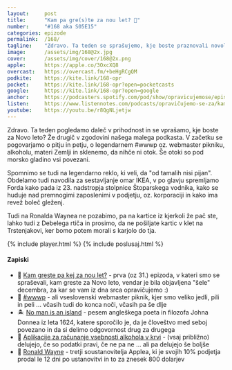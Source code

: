 ```yaml
---
layout: 	post
title:  	"Kam pa gre(s)te za nou let? 🥂"
number: 	"#168 aka S05E15"
categories:	epizode
permalink:	/168/
tagline: 	"Zdravo. Ta teden se sprašujemo, kje boste praznovali novoletne praznike. Tudi o pitju in petju teče beseda. Ker je kljub vsemu še vedno poletje se spomnimo na tiste legendarne piknike."
image:		/assets/img/168@2x.jpg
cover:		/assets/img/cover/168@2x.png
apple:		https://apple.co/3OxcXQ8
overcast:	https://overcast.fm/+beHgRCgQM
podkite:	https://kite.link/168-opr
pocket:		https://kite.link/168-opr?open=pocketcasts
google:		https://kite.link/168-opr?open=google
anchor:		https://podcasters.spotify.com/pod/show/opravicujemose/episodes/Kam-pa-greste-za-nou-let-e282hmi
listen:		https://www.listennotes.com/podcasts/opravičujemo-se-za/kam-pa-greste-za-nou-let-TNYaDGZmABq/embed/
youtube:	https://youtu.be/r8QgNLjetjw
---
```


Zdravo. Ta teden pogledamo daleč v prihodnost in se vprašamo, kje boste za Novo leto? Že drugič v zgodovini našega malega podkasta. V začetku se pogovarjamo o pitju in petju, o legendarnem #wwwp oz. webmaster pikniku, alkoholu, materi Zemlji in sklenemo, da nihče ni otok. Še otoki so pod morsko gladino vsi povezani. 

Spomnimo se tudi na legendarno reklo, ki veli, da "od tamalih nisi pijan". Obdelamo tudi navodila za sestavljanje omar IKEA, v po glavju spremljamo Forda kako pada iz 23. nadstropja stolpnice Štoparskega vodnika, kako se huduje nad premnogimi zaposlenimi v podjetju, oz. korporaciji in kako ima revež boleč gleženj. 

Tudi na Ronalda Waynea ne pozabimo, pa na kartice iz kjerkoli že pač ste, lahko tudi z Debelega rtiča in prosimo, da ne pošiljate kartic v klet na Trstenjakovi, ker bomo potem morali s karjolo do tja. 

{% include player.html %}
{% include poslusaj.html %}

<!--break-->

#### Zapiski

- 🎊 [Kam greste pa kej za nou let?](https://opravicujemo.se/031/) - prva (oz 31.) epizoda, v kateri smo se spraševali, kam greste za Novo leto, vendar je bila objavljena "šele" decembra, za kar se vam iz dna srca opravičujemo :) 
- 🍻 [#wwwp](https://opravicujemo.se/031/) - ali vseslovenski webmaster piknik, kjer smo veliko jedli, pili in peli ... včasih tudi do konca noči, včasih pa še dlje 
- 🏝️ [No man is an island](https://www.youtube.com/watch?v=_mfus7QCeWU) - pesem angleškega poeta in filozofa Johna Donnea iz leta 1624, katere sporočilo je, da je človeštvo med seboj povezano in da si delimo odgovornost drug za drugega 
- 🍺 [Aplikacije za računanje vsebnosti alkohola v krvi](https://www.google.com/search?q=bac+alcohol+app) - (vsaj približno) delujejo, če so podatki pravi, če ne pa ne ... ali pa delujejo še boljše
- 🍎 [Ronald Wayne](https://en.wikipedia.org/wiki/Ronald_Wayne) - tretji soustanovitelja Applea, ki je svojih 10% podjetja prodal le 12 dni po ustanovitvi in to za znesek 800 dolarjev